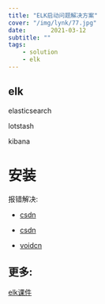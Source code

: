 ```yaml
---
title: "ELK启动问题解决方案"
cover: "/img/lynk/77.jpg"
date:       2021-03-12
subtitle: ""
tags:
	- solution
	- elk
---
```


## elk

elasticsearch

lotstash

kibana

# 安装

报错解决:

- [csdn](https://blog.csdn.net/ywdhzxf/article/details/89740406)

- [csdn](https://blog.csdn.net/zxz9325/article/details/110262417?utm_medium=distribute.pc_relevant.none-task-blog-BlogCommendFromMachineLearnPai2-1.control&dist_request_id=&depth_1-utm_source=distribute.pc_relevant.none-task-blog-BlogCommendFromMachineLearnPai2-1.control)

- [voidcn](http://www.voidcn.com/article/p-raygpaqb-bys.html)


## 更多: 

[elk课件](http://victorfengming.gitee.io/elk/)